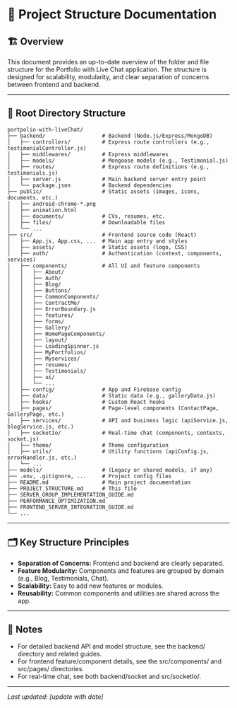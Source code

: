 # 📁 Project Structure Documentation

## 🏗️ Overview

This document provides an up-to-date overview of the folder and file structure for the Portfolio with Live Chat application. The structure is designed for scalability, modularity, and clear separation of concerns between frontend and backend.

---

## 📂 Root Directory Structure

```
portpolio-with-liveChat/
├── backend/                  # Backend (Node.js/Express/MongoDB)
│   ├── controllers/          # Express route controllers (e.g., testimonialController.js)
│   ├── middlewares/          # Express middlewares
│   ├── models/               # Mongoose models (e.g., Testimonial.js)
│   ├── routes/               # Express route definitions (e.g., testimonials.js)
│   ├── server.js             # Main backend server entry point
│   └── package.json          # Backend dependencies
├── public/                   # Static assets (images, icons, documents, etc.)
│   ├── android-chrome-*.png
│   ├── animation.html
│   ├── documents/            # CVs, resumes, etc.
│   ├── files/                # Downloadable files
│   └── ...
├── src/                      # Frontend source code (React)
│   ├── App.js, App.css, ...  # Main app entry and styles
│   ├── assets/               # Static assets (logo, CSS)
│   ├── auth/                 # Authentication (context, components, services)
│   ├── components/           # All UI and feature components
│   │   ├── About/
│   │   ├── Auth/
│   │   ├── Blog/
│   │   ├── Buttons/
│   │   ├── CommonComponents/
│   │   ├── ContractMe/
│   │   ├── ErrorBoundary.js
│   │   ├── features/
│   │   ├── forms/
│   │   ├── Gallery/
│   │   ├── HomePageComponents/
│   │   ├── layout/
│   │   ├── LoadingSpinner.js
│   │   ├── MyPortfolios/
│   │   ├── Myservices/
│   │   ├── resumes/
│   │   ├── Testimonials/
│   │   ├── ui/
│   │   └── ...
│   ├── config/               # App and Firebase config
│   ├── data/                 # Static data (e.g., galleryData.js)
│   ├── hooks/                # Custom React hooks
│   ├── pages/                # Page-level components (ContactPage, GalleryPage, etc.)
│   ├── services/             # API and business logic (apiService.js, blogService.js, etc.)
│   ├── socketIo/             # Real-time chat (components, contexts, socket.js)
│   ├── theme/                # Theme configuration
│   ├── utils/                # Utility functions (apiConfig.js, errorHandler.js, etc.)
│   └── ...
├── models/                   # (Legacy or shared models, if any)
├── .env, .gitignore, ...     # Project config files
├── README.md                 # Main project documentation
├── PROJECT_STRUCTURE.md      # This file
├── SERVER_GROUP_IMPLEMENTATION_GUIDE.md
├── PERFORMANCE_OPTIMIZATION.md
├── FRONTEND_SERVER_INTEGRATION_GUIDE.md
└── ...
```

---

## 🗂️ Key Structure Principles
- **Separation of Concerns:** Frontend and backend are clearly separated.
- **Feature Modularity:** Components and features are grouped by domain (e.g., Blog, Testimonials, Chat).
- **Scalability:** Easy to add new features or modules.
- **Reusability:** Common components and utilities are shared across the app.

---

## 📝 Notes
- For detailed backend API and model structure, see the backend/ directory and related guides.
- For frontend feature/component details, see the src/components/ and src/pages/ directories.
- For real-time chat, see both backend/socket and src/socketIo/.

---

_Last updated: [update with date]_
